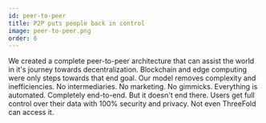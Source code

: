 ```yaml
---
id: peer-to-peer
title: P2P puts people back in control
image: peer-to-peer.png
order: 6
---
```


We created a complete peer-to-peer architecture that can assist the world in it's journey towards decentralization. Blockchain and edge computing were only steps towards that end goal. Our model removes complexity and inefficiencies. No intermediaries. No marketing. No gimmicks. Everything is automated. Completely end-to-end. But it doesn't end there. Users get full control over their data with 100% security and privacy. Not even ThreeFold can access it.